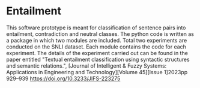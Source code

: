 # Entailment
This software prototype is meant for classification of sentence pairs into entailment, contradiction and neutral classes.
The python code is written as a package in which two modules are included. Total two experiments are conducted on the SNLI dataset. Each module contains the code for each experiment. The details of the experiment carried out can be found in the paper entitled "Textual entailment classification using syntactic structures and semantic relations.", [Journal of Intelligent & Fuzzy Systems: Applications in Engineering and Technology][Volume 45][Issue 1]2023pp 929–939 https://doi.org/10.3233/JIFS-223275
